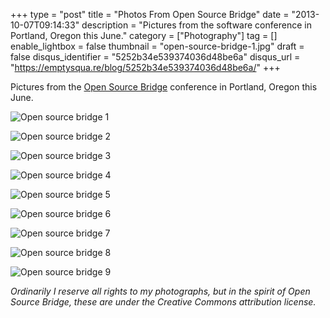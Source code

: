 +++
type = "post"
title = "Photos From Open Source Bridge"
date = "2013-10-07T09:14:33"
description = "Pictures from the software conference in Portland, Oregon this June."
category = ["Photography"]
tag = []
enable_lightbox = false
thumbnail = "open-source-bridge-1.jpg"
draft = false
disqus_identifier = "5252b34e539374036d48be6a"
disqus_url = "https://emptysqua.re/blog/5252b34e539374036d48be6a/"
+++

<p>Pictures from the <a href="/recap-open-source-bridge/">Open Source Bridge</a> conference in Portland, Oregon this June.</p>
<p><img style="display:block; margin-left:auto; margin-right:auto;" src="open-source-bridge-1.jpg" alt="Open source bridge 1" title="Open source bridge 1" /></p>
<p><img style="display:block; margin-left:auto; margin-right:auto;" src="open-source-bridge-2.jpg" alt="Open source bridge 2" title="Open source bridge 2" /></p>
<p><img style="display:block; margin-left:auto; margin-right:auto;" src="open-source-bridge-3.jpg" alt="Open source bridge 3" title="Open source bridge 3" /></p>
<p><img style="display:block; margin-left:auto; margin-right:auto;" src="open-source-bridge-4.jpg" alt="Open source bridge 4" title="Open source bridge 4" /></p>
<p><img style="display:block; margin-left:auto; margin-right:auto;" src="open-source-bridge-5.jpg" alt="Open source bridge 5" title="Open source bridge 5" /></p>
<p><img style="display:block; margin-left:auto; margin-right:auto;" src="open-source-bridge-6.jpg" alt="Open source bridge 6" title="Open source bridge 6" /></p>
<p><img style="display:block; margin-left:auto; margin-right:auto;" src="open-source-bridge-7.jpg" alt="Open source bridge 7" title="Open source bridge 7" /></p>
<p><img style="display:block; margin-left:auto; margin-right:auto;" src="open-source-bridge-8.jpg" alt="Open source bridge 8" title="Open source bridge 8" /></p>
<p><img style="display:block; margin-left:auto; margin-right:auto;" src="open-source-bridge-9.jpg" alt="Open source bridge 9" title="Open source bridge 9" /></p>
<p><em>Ordinarily I reserve all rights to my photographs, but in the spirit of Open Source Bridge, these are under the Creative Commons attribution license.</em></p>
